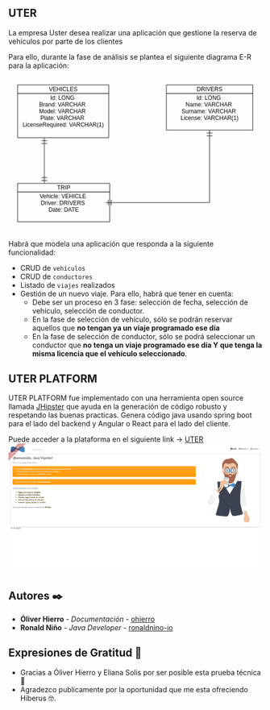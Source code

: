 ## UTER

La empresa Uster desea realizar una aplicación que gestione la reserva de vehículos por parte de los clientes

Para ello, durante la fase de análisis se plantea el siguiente diagrama E-R para la aplicación:

![Diagrama de ER](./USTER.png)

Habrá que modela una aplicación que responda a la siguiente funcionalidad:

- CRUD de `vehículos`
- CRUD de `conductores`
- Listado de `viajes` realizados
- Gestión de un nuevo viaje. Para ello, habrá que tener en cuenta:
    - Debe ser un proceso en 3 fase: selección de fecha, selección de vehículo, selección de conductor.
    - En la fase de selección de vehículo, sólo se podrán reservar aquellos que **no tengan ya un viaje programado ese día**
    - En la fase de selección de conductor, sólo se podrá seleccionar un conductor que **no tenga un viaje programado ese día Y que tenga la misma licencia que el vehículo seleccionado**.
    

## UTER PLATFORM 

UTER PLATFORM fue implementado con una herramienta open source llamada  [JHipster](https://www.jhipster.tech/) que ayuda en la generación de código robusto y respetando las buenas practicas. Genera código java usando spring boot para el lado del backend y Angular o React para el lado del cliente.

Puede acceder a la plataforma en el siguiente link -> [UTER](http://uter-env.kfnx5ejdpu.us-east-1.elasticbeanstalk.com/?)
![UTER](./uter.png) 






## Autores ✒️

* **Óliver Hierro** - *Documentación* - [ohierro](https://github.com/ohierro)
* **Ronald Niño** - *Java Developer* - [ronaldnino-io](https://github.com/ronaldnino-io)

## Expresiones de Gratitud 🎁

* Gracias a Óliver Hierro y Eliana Solis por ser posible esta prueba técnica 📢
* Agradezco publicamente por la oportunidad que me esta ofreciendo Hiberus 🤓.
